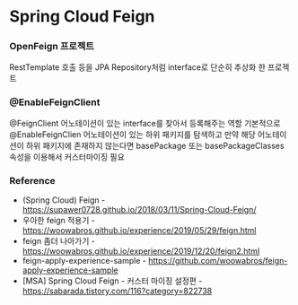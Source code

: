# Spring Cloud Feign

### OpenFeign 프로젝트
RestTemplate 호출 등을 JPA Repository처럼 interface로 단순히 추상화 한 프로젝트

### @EnableFeignClient
@FeignClient 어노테이션이 있는 interface를 찾아서 등록해주는 역할
기본적으로 @EnableFeignClien 어노테이션이 있는 하위 패키지를 탐색하고 만약 해당 어노테이션이 하위 패키지에 존재하지 않는다면 basePackage 또는 basePackageClasses 속성을 이용해서 커스터마이징 필요

### Reference
* (Spring Cloud) Feign - https://supawer0728.github.io/2018/03/11/Spring-Cloud-Feign/
* 우아한 feign 적용기 - https://woowabros.github.io/experience/2019/05/29/feign.html
* feign 좀더 나아가기 - https://woowabros.github.io/experience/2019/12/20/feign2.html
* feign-apply-experience-sample - https://github.com/woowabros/feign-apply-experience-sample
* [MSA] Spring Cloud Feign - 커스터 마이징 설정편 - https://sabarada.tistory.com/116?category=822738



 